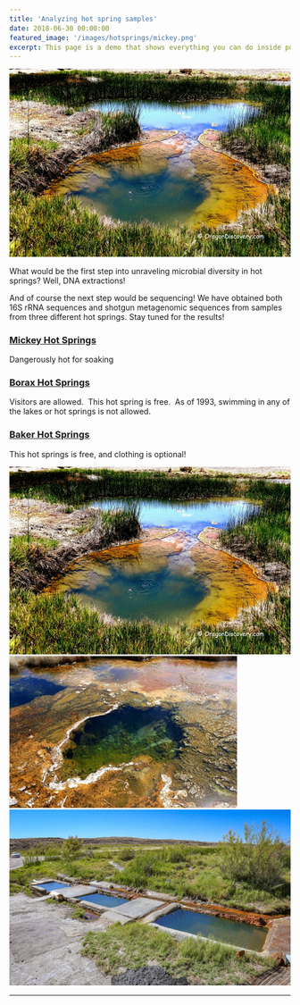 ```yaml
---
title: 'Analyzing hot spring samples'
date: 2018-06-30 00:00:00
featured_image: '/images/hotsprings/mickey.png'
excerpt: This page is a demo that shows everything you can do inside portfolio and blog posts. We've included everything you need to create engaging posts about your work, and show off your case studies in a beautiful way.
---
```


![](/images/hotsprings/mickey.png)

What would be the first step into unraveling microbial diversity in hot springs? Well, DNA extractions!

And of course the next step would be sequencing!
We have obtained both 16S rRNA sequences and shotgun metagenomic sequences from samples from three different hot springs. Stay tuned for the results!

### [Mickey Hot Springs](https://oregondiscovery.com/mickey-hot-springs )

Dangerously hot for soaking 

### [Borax Hot Springs](https://www.ultimatehotspringsguide.com/borax-lake-hot-springs.html)

Visitors are allowed.  This hot spring is free.  
As of 1993, swimming in any of the lakes or hot springs is not allowed. 

### [Baker Hot Springs](https://www.ultimatehotspringsguide.com/baker-hot-springs.html)

This hot springs is free, and clothing is optional!

<div class="gallery" data-columns="3">
	<img src="/images/hotsprings/mickey.png">
	<img src="/images/hotsprings/borax.jpg">
	<img src="/images/hotsprings/baker.png">
</div>

---
